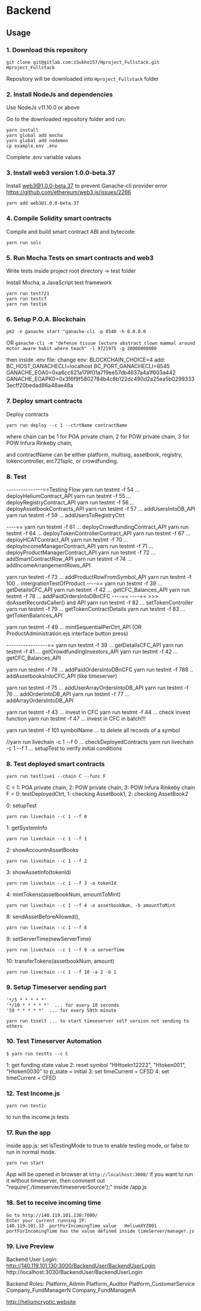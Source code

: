 # Backend

## Usage

### 1. Download this repository
```
git clone git@gitlab.com:zSukhoi57/Hproject_Fullstack.git Hproject_Fullstack
```

Repository will be downloaded into `Hproject_Fullstack` folder

### 2. Install NodeJs and dependencies

Use NodeJs v11.10.0 or above

Go to the downloaded repository folder and run:
```
yarn install
yarn global add mocha
yarn global add nodemon
cp example.env .env
```
Complete .env variable values

### 3. Install web3 version 1.0.0-beta.37

Install web3@1.0.0-beta.37 to prevent Ganache-cli provider error
https://github.com/ethereum/web3.js/issues/2266
```
yarn add web3@1.0.0-beta.37
```

### 4. Compile Solidity smart contracts

Compile and build smart contract ABI and bytecode:
```
yarn run solc
```

### 5. Run Mocha Tests on smart contracts and web3

Write tests inside project root directory -> test folder

Install Mocha, a JavaScript test framework
```
yarn run test721
yarn run testcf
yarn run testim
```

### 6. Setup P.O.A. Blockchain
```pm2 -n ganache start "ganache-cli -p 8540 -h 0.0.0.0```

OR
```ganache-cli -m "defense tissue lecture abstract clown mammal around motor aware habit where teach" -l 9721975 -g 20000000000```

then inside .env file:
change env: BLOCKCHAIN_CHOICE=4
add:
BC_HOST_GANACHECLI=localhost
BC_PORT_GANACHECLI=8545
GANACHE_EOA0=0xa6cc621a179f01a719ee57db4637a4a1f603a442
GANACHE_EOAPK0=0x3f6f9f5802784b4c8b122dc490d2a25ea5b02993333ecff20bedad86a48ae48a

### 7. Deploy smart contracts
Deploy contracts
```
yarn run deploy --c 1 --ctrtName contractName
```
where chain can be 1 for POA private chain, 2 for POW private chain, 3 for POW Infura Rinkeby chain,

and contractName can be either platform, multisig, assetbook, registry, tokencontroller, erc721splc, or crowdfunding.

### 8. Test
---------------==Testing Flow
yarn run testmt -f 54 ... deployHeliumContract_API
yarn run testmt -f 55 ... deployRegistryContract_API
yarn run testmt -f 56 ... deployAssetbookContracts_API
yarn run testmt -f 57 ... addUsersIntoDB_API
yarn run testmt -f 59 ... addUsersToRegistryCtrt

----==
yarn run testmt -f 61 ... deployCrowdfundingContract_API
yarn run testmt -f 64 ... deployTokenControllerContract_API
yarn run testmt -f 67 ... deployHCATContract_API
yarn run testmt -f 70 ... deployIncomeManagerContract_API
yarn run testmt -f 71 ... deployProductManagerContract_API
yarn run testmt -f 72 ... addSmartContractRow_API
yarn run testmt -f 74 ... addIncomeArrangementRows_API

yarn run testmt -f 73 ... addProductRowFromSymbol_API
yarn run testmt -f 100 .. intergrationTestOfProduct
----==
yarn run testmt -f 39 ... getDetailsCFC_API
yarn run testmt -f 42 ... getCFC_Balances_API
yarn run testmt -f 78 ... addPaidOrdersIntoDBnCFC
----==
----== >>> doAssetRecordsCaller() and API
yarn run testmt -f 82 ... setTokenController
yarn run testmt -f 79 ... getTokenContractDetails
yarn run testmt -f 83 ... getTokenBalances_API

yarn run testmt -f 49 ... mintSequentialPerCtrt_API 
(OR ProductAdministration.ejs interface button press)

-----------------==
yarn run testmt -f 39 ... getDetailsCFC_API
yarn run testmt -f 41 ... getCrowdfundingInvestors_API
yarn run testmt -f 42 ... getCFC_Balances_API

yarn run testmt -f 78 ... addPaidOrdersIntoDBnCFC
yarn run testmt -f 788 .. addAssetbooksIntoCFC_API (like timeserver)

yarn run testmt -f 75 ... addUserArrayOrdersIntoDB_API
yarn run testmt -f 76 ... addOrderIntoDB_API
yarn run testmt -f 77 ... addArrayOrdersIntoDB_API

yarn run testmt -f 43 ... invest in CFC
yarn run testmt -f 44 ... check invest function
yarn run testmt -f 47 ... invest in CFC in batch!!!

yarn run testmt -f 101 symbolName ... to delete all records of a symbol

//yarn run livechain -c 1 --f 0 ... checkDeployedContracts 
yarn run livechain -c 1 --f 1 ... setupTest to verify initial conditions



### 8. Test deployed smart contracts
```
yarn run testlive1 --chain C --func F
```
C = 1: POA private chain, 2: POW private chain, 3: POW Infura Rinkeby chain
F = 0: testDeployedCtrt, 1: checking AssetBook1, 2: checking AssetBook2

0: setupTest
```
yarn run livechain --c 1 --f 0
```

1: getSystemInfo
```
yarn run livechain --c 1 --f 1
```

2: showAccountnAssetBooks
```
yarn run livechain --c 1 --f 2
```

3: showAssetInfo(tokenId)
```
yarn run livechain --c 1 --f 3 -a tokenId
```

4: mintTokens(assetbookNum, amountToMint)
```
yarn run livechain --c 1 --f 4 -a assetbookNum, -b amountToMint
```

8: sendAssetBeforeAllowed(),
```
yarn run livechain --c 1 --f 8
```

9: setServerTime(newServerTime)
```
yarn run livechain --c 1 --f 9 -a serverTime
```

10: transferTokens(assetbookNum, amount)
```
yarn run livechain --c 1 --f 10 -a 2 -b 1
```

### 9. Setup Timeserver sending part
```
'*/5 * * * * *'
'*/10 * * * * *'  ... for every 10 seconds
'59 * * * * *'  ... for every 59th minute

yarn run tsself ... to start timseserver self version not sending to others
```

### 10. Test Timeserver Automation
```
$ yarn run testts --c C
```
  1: get funding state value
  2: reset symbol "HHtoekn12222", "Htoken001", "Htoken0030" to p_state = initial
  3: set timeCurrent = CFSD
  4: set timeCurrent = CFED

### 12. Test Income.js
```
yarn run testic
```
to run the income.js tests

### 17. Run the app
inside app.js: set isTestingMode to true to enable testing mode, or false to run in normal mode.
```
yarn run start
```
App will be opened in browser at `http://localhost:3000/`
if you want to run it without timeserver, then comment out "require('./timeserver/timeserverSource');" inside /app.js

### 18. Set to receive incoming time
```
Go to http://140.119.101.130:7000/
Enter your current running IP:
140.119.101.33	portForIncomingTime_value  	HeliumXYZ001
portForIncomingTime has the value defined inside timeServer/manager.js

```

### 19. Live Preview

Backend User Login:
http://140.119.101.130:3000/BackendUser/BackendUserLogin
http://localhost:3030/BackendUser/BackendUserLogin

Backend Roles:
Platform_Admin
Platform_Auditor
Platform_CustomerService
Company_FundManagerN
Company_FundManagerA

http://heliumcryptic.website